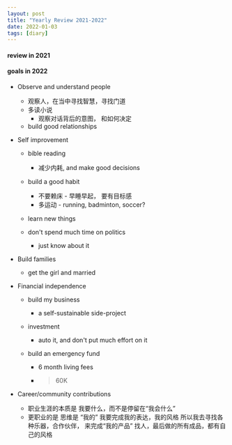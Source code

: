 ```yaml
---
layout: post
title: "Yearly Review 2021-2022"
date: 2022-01-03  
tags: [diary]
---
```


#### review in 2021  


#### goals in 2022  
* Observe and understand people
    - 观察人，在当中寻找智慧，寻找门道  
    - 多读小说 
        + 观察对话背后的意图， 和如何决定  
    - build good relationships 


* Self improvement 
    - bible reading  
        + 减少内耗, and make good decisions  
        
    - build a good habit  
        +  不要赖床  -  早睡早起， 要有目标感  
        +  多运动 -  running, badminton, soccer?  

   - learn new things  
          
   - don't spend much time on politics 
        + just know about it  
    


* Build families 
    - get the girl and married 


* Financial independence 
    - build my business 
        + a self-sustainable side-project  

    - investment 
        +  auto it, and don't put much effort on it  

    - build  an emergency fund  
        + 6 month living fees  
        + > 60K


* Career/community contributions 
    - 职业生涯的本质是 我要什么，而不是停留在“我会什么”  
    - 更职业的是 思维是 “我的”
    我要完成我的表达，我的风格
   所以我去寻找各种乐器，合作伙伴， 来完成“我的产品”
     找人，最后做的所有成品，都有自己的风格

